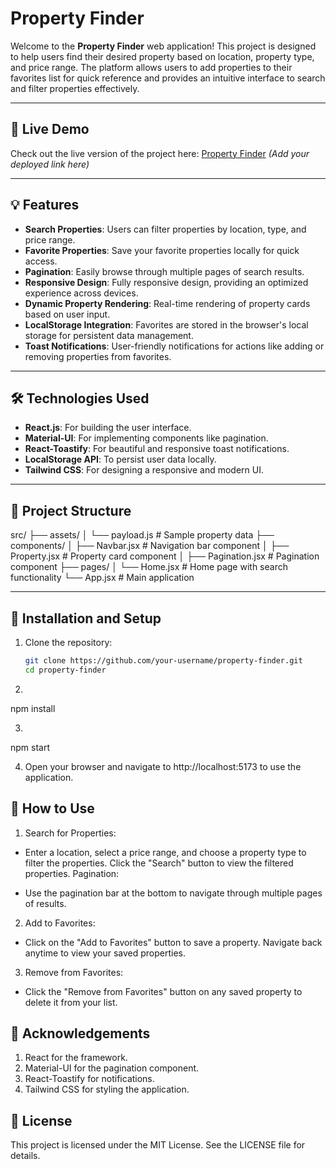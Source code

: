 # Property Finder  

Welcome to the **Property Finder** web application! This project is designed to help users find their desired property based on location, property type, and price range. The platform allows users to add properties to their favorites list for quick reference and provides an intuitive interface to search and filter properties effectively.

---

## 🚀 Live Demo  
Check out the live version of the project here: [Property Finder](#) *(Add your deployed link here)*  

---

## 💡 Features  
- **Search Properties**: Users can filter properties by location, type, and price range.
- **Favorite Properties**: Save your favorite properties locally for quick access.
- **Pagination**: Easily browse through multiple pages of search results.
- **Responsive Design**: Fully responsive design, providing an optimized experience across devices.
- **Dynamic Property Rendering**: Real-time rendering of property cards based on user input.
- **LocalStorage Integration**: Favorites are stored in the browser's local storage for persistent data management.
- **Toast Notifications**: User-friendly notifications for actions like adding or removing properties from favorites.

---

## 🛠️ Technologies Used  
- **React.js**: For building the user interface.  
- **Material-UI**: For implementing components like pagination.  
- **React-Toastify**: For beautiful and responsive toast notifications.  
- **LocalStorage API**: To persist user data locally.  
- **Tailwind CSS**: For designing a responsive and modern UI.

---

## 📂 Project Structure  

src/ ├── assets/ │ └── payload.js # Sample property data ├── components/ │ ├── Navbar.jsx # Navigation bar component │ ├── Property.jsx # Property card component │ ├── Pagination.jsx # Pagination component ├── pages/ │ └── Home.jsx # Home page with search functionality └── App.jsx # Main application


---

## 🔧 Installation and Setup  
1. Clone the repository:  
   ```bash
   git clone https://github.com/your-username/property-finder.git
   cd property-finder

2.   ```bash 
   npm install

3.  ```bash 
   npm start
 
4.  Open your browser and navigate to http://localhost:5173 to use the application.

## 📖 How to Use

1. Search for Properties:

* Enter a location, select a price range, and choose a property type to filter the properties.
Click the "Search" button to view the filtered properties.
Pagination:

* Use the pagination bar at the bottom to navigate through multiple pages of results.

2. Add to Favorites:

* Click on the "Add to Favorites" button to save a property.
Navigate back anytime to view your saved properties.

3. Remove from Favorites:

* Click the "Remove from Favorites" button on any saved property to delete it from your list.

## 🌟 Acknowledgements

1. React for the framework.
2. Material-UI for the pagination component.
3. React-Toastify for notifications.
4. Tailwind CSS for styling the application.

## 📜 License
This project is licensed under the MIT License. See the LICENSE file for details.